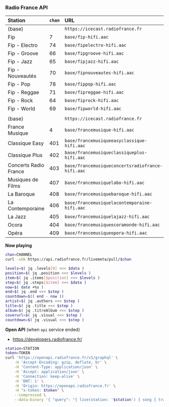 ### Radio France API 

| Station          | `chan` | URL                              | STATION `openapi` |
| :--------------- | :----- | :------------------------------- | :---------------- |
| (base)           |        | `https://icecast.radiofrance.fr` |                   |
| Fip              | 7      | `base/fip-hifi.aac`              | FIP               |
| Fip - Electro    | 74     | `base/fipelectro-hifi.aac`       | FIP_ELECTRO       |
| Fip - Groove     | 66     | `base/fipgroove-hifi.aac`        | FIP_GROOVE        |
| Fip - Jazz       | 65     | `base/fipjazz-hifi.aac`          | FIP_JAZZ          |
| Fip - Nouveautés | 70     | `base/fipnouveautes-hifi.aac`    | FIP_NOUVEAUTES    |
| Fip - Pop        | 78     | `base/fippop-hifi.aac`           | FIP_POP           |
| Fip - Reggae     | 71     | `base/fipreggae-hifi.aac`        | FIP_REGGAE        |
| Fip - Rock       | 64     | `base/fiprock-hifi.aac`          | FIP_ROCK          |
| Fip - World      | 69     | `base/fipworld-hifi.aac`         | FIP_MONDE         |
|                  |        |                                  |                   |
| (base)           |        | `https://icecast.radiofrance.fr`                         |                                |
| France Musique            | 4     | `base/francemusique-hifi.aac`                    | FRANCEMUSIQUE                  |
| Classique Easy            | 401   | `base/francemusiqueeasyclassique-hifi.aac`       | FRANCEMUSIQUE_CLASSIQUE_EASY   |
| Classique Plus            | 402   | `base/francemusiqueclassiqueplus-hifi.aac`       | FRANCEMUSIQUE_CLASSIQUE_PLUS   |
| Concerts Radio France     | 403   | `base/francemusiqueconcertsradiofrance-hifi.aac` | FRANCEMUSIQUE_CONCERT_RF       |
| Musiques de Films         | 407   | `base/francemusiquelabo-hifi.aac`                | FRANCEMUSIQUE_LA_BO            |
| La Baroque                | 408   | `base/francemusiquebaroque-hifi.aac`             | FRANCEMUSIQUE_LA_BAROQUE       |
| La Contemporaine          | 406   | `base/francemusiquelacontemporaine-hifi.aac`     | FRANCEMUSIQUE_LA_CONTEMPORAINE |
| La Jazz                   | 405   | `base/francemusiquelajazz-hifi.aac`              | FRANCEMUSIQUE_LA_JAZZ          |
| Ocora                     | 404   | `base/francemusiqueocoramonde-hifi.aac`          | FRANCEMUSIQUE_OCORA_MONDE      |
| Opéra                     | 409   | `base/francemusiqueopera-hifi.aac`               | FRANCEMUSIQUE_OPERA            |

**Now playing**
```sh
chan=CHANNEL
curl -sGk https://api.radiofrance.fr/livemeta/pull/$chan

levels=$( jq .levels[0] <<< $data )
position=$( jq .position <<< $levels )
item=$( jq .items[$position] <<< $levels )
step=$( jq .steps[$item] <<< $data )
now=$( date +%s )
end=$( jq .end <<< $step )
countdown=$(( end - now ))
artist=$( jq .authors <<< $step )
title=$( jq .title <<< $step )
album=$( jq .titreAlbum <<< $step )
coverurl=$( jq .visual <<< $step )
countdown=$( jq .visual <<< $step )
```

**Open API** (when `api` service ended)
- https://developers.radiofrance.fr/
```sh
station=STATION
token=TOKEN
curl 'https://openapi.radiofrance.fr/v1/graphql' \
	-H 'Accept-Encoding: gzip, deflate, br' \
	-H 'Content-Type: application/json' \
	-H 'Accept: application/json' \
	-H 'Connection: keep-alive' \
	-H 'DNT: 1' \
	-H 'Origin: https://openapi.radiofrance.fr' \
	-H "x-token: $token" \
	--compressed \
	--data-binary '{ "query": "{ live(station: '$station') { song { track { title albumTitle mainArtists } start end } } }" }'

```
